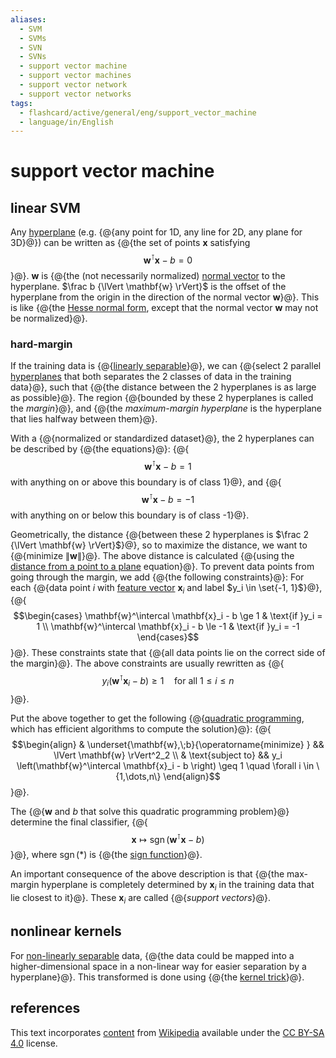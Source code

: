 ```yaml
---
aliases:
  - SVM
  - SVMs
  - SVN
  - SVNs
  - support vector machine
  - support vector machines
  - support vector network
  - support vector networks
tags:
  - flashcard/active/general/eng/support_vector_machine
  - language/in/English
---
```


# support vector machine

## linear SVM

Any [hyperplane](hyperplane.md) (e.g. {@{any point for 1D, any line for 2D, any plane for 3D}@}) can be written as {@{the set of points $\mathbf{x}$ satisfying $$\mathbf{w}^\intercal \mathbf{x} - b = 0$$}@}. $\mathbf{w}$ is {@{the (not necessarily normalized) [normal vector](normal%20(geometry).md) to the hyperplane. $\frac b {\lVert \mathbf{w} \rVert}$ is the offset of the hyperplane from the origin in the direction of the normal vector $\mathbf{w}$}@}. This is like {@{the [Hesse normal form](Hesse%20normal%20form.md), except that the normal vector $\mathbf{w}$ may not be normalized}@}. <!--SR:!2025-12-11,406,310!2025-03-07,196,310!2025-06-20,240,270!2025-02-04,153,270-->

### hard-margin

If the training data is {@{[linearly separable](linear%20separability.md)}@}, we can {@{select 2 parallel [hyperplanes](hyperplane.md) that both separates the 2 classes of data in the training data}@}, such that {@{the distance between the 2 hyperplanes is as large as possible}@}. The region {@{bounded by these 2 hyperplanes is called the _margin_}@}, and {@{the _maximum-margin hyperplane_ is the hyperplane that lies halfway between them}@}. <!--SR:!2025-07-14,303,330!2025-01-29,139,250!2026-11-22,682,330!2025-03-15,194,310!2025-04-29,229,290-->

With a {@{normalized or standardized dataset}@}, the 2 hyperplanes can be described by {@{the equations}@}: {@{$$\mathbf{w}^\intercal \mathbf{x} - b = 1$$ with anything on or above this boundary is of class 1}@}, and {@{$$\mathbf{w}^\intercal \mathbf{x} - b = -1$$ with anything on or below this boundary is of class -1}@}. <!--SR:!2025-02-12,125,310!2025-05-20,259,330!2025-03-27,217,330!2025-05-13,255,330-->

Geometrically, the distance {@{between these 2 hyperplanes is $\frac 2 {\lVert \mathbf{w} \rVert}$}@}, so to maximize the distance, we want to {@{minimize $\lVert \mathbf{w} \rVert$}@}. The above distance is calculated {@{using the [distance from a point to a plane](distance%20from%20a%20point%20to%20a%20plane.md) equation}@}. To prevent data points from going through the margin, we add {@{the following constraints}@}: For each {@{data point $i$ with [feature vector](feature%20vector.md) $\mathbf{x}_i$ and label $y_i \in \set{-1, 1}$}@}, {@{$$\begin{cases} \mathbf{w}^\intercal \mathbf{x}_i - b \ge 1 & \text{if }y_i = 1 \\ \mathbf{w}^\intercal \mathbf{x}_i - b \le -1 & \text{if }y_i = -1 \end{cases}$$}@}. These constraints state that {@{all data points lie on the correct side of the margin}@}. The above constraints are usually rewritten as {@{$$y_i \left(\mathbf{w}^\intercal \mathbf{x}_i - b \right) \ge 1 \quad \text{for all }1 \le i \le n$$}@}. <!--SR:!2025-02-01,173,310!2026-07-28,586,330!2026-03-13,477,310!2025-03-17,209,330!2025-12-21,365,290!2025-03-15,207,310!2025-05-31,269,330!2025-03-07,191,290-->

Put the above together to get the following {@{[quadratic programming](quadratic%20programming.md), which has efficient algorithms to compute the solution}@}: {@{$$\begin{align} & \underset{\mathbf{w},\;b}{\operatorname{minimize} } && \lVert \mathbf{w} \rVert^2_2 \\ & \text{subject to} && y_i \left(\mathbf{w}^\intercal \mathbf{x}_i - b \right) \geq 1 \quad \forall i \in \{1,\dots,n\} \end{align}$$}@}. <!--SR:!2025-04-21,202,270!2025-03-18,189,270-->

The {@{$\mathbf{w}$ and $b$ that solve this quadratic programming problem}@} determine the final classifier, {@{$$\mathbf{x} \mapsto \operatorname{sgn}\left(\mathbf{w}^\intercal \mathbf{x} - b \right)$$}@}, where $\operatorname{sgn}(*)$ is {@{the [sign function](sign%20function.md)}@}. <!--SR:!2026-10-10,647,330!2025-03-08,201,310!2025-07-15,303,330-->

An important consequence of the above description is that {@{the max-margin hyperplane is completely determined by $\mathbf{x}_i$ in the training data that lie closest to it}@}. These $\mathbf{x}_i$ are called {@{_support vectors_}@}. <!--SR:!2025-06-01,269,330!2025-02-13,170,310-->

## nonlinear kernels

For [non-linearly separable](linear%20separability.md) data, {@{the data could be mapped into a higher-dimensional space in a non-linear way for easier separation by a hyperplane}@}. This transformed is done using {@{the [kernel trick](kernel%20method.md#mathematics%20the%20kernel%20trick)}@}. <!--SR:!2026-02-02,445,310!2025-04-15,231,330-->

## references

This text incorporates [content](https://en.wikipedia.org/wiki/support_vector_machine) from [Wikipedia](Wikipedia.md) available under the [CC BY-SA 4.0](https://creativecommons.org/licenses/by-sa/4.0/) license.
